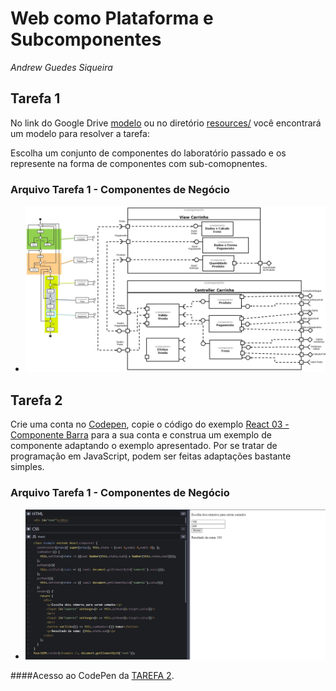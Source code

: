 # Web como Plataforma e Subcomponentes
*Andrew Guedes Siqueira*

## Tarefa 1

No link do Google Drive [modelo](https://docs.google.com/presentation/d/1M3eM98yVZDYqfIaVog8pRs8b7ckVjEwDBPQ-lJ_V18U/edit?usp=sharing) ou no diretório [resources/](resources/) você encontrará um modelo para resolver a tarefa:

Escolha um conjunto de componentes do laboratório passado e os represente na forma de componentes com sub-comopnentes.

### Arquivo Tarefa 1 - Componentes de Negócio
- ![Tarefa 1 Componentes de Negócio](images/tarefa1.jpg)

## Tarefa 2

Crie uma conta no [Codepen](https://codepen.io/), copie o código do exemplo [React 03 - Componente Barra](https://codepen.io/santanche/pen/KKzmbwR) para a sua conta e construa um exemplo de componente adaptando o exemplo apresentado. Por se tratar de programação em JavaScript, podem ser feitas adaptações bastante simples.

### Arquivo Tarefa 1 - Componentes de Negócio
- ![Tarefa 2 Componentes de Negócio](images/tarefa2.jpg)

####Acesso ao CodePen da [TAREFA 2](https://codepen.io/andrewguedes/pen/gOrXWoR).